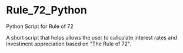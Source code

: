 # Rule_72_Python
Python Script for Rule of 72

A short script that helps allows the user to callculate interest rates and investment appreciation based on "The Rule of 72".
